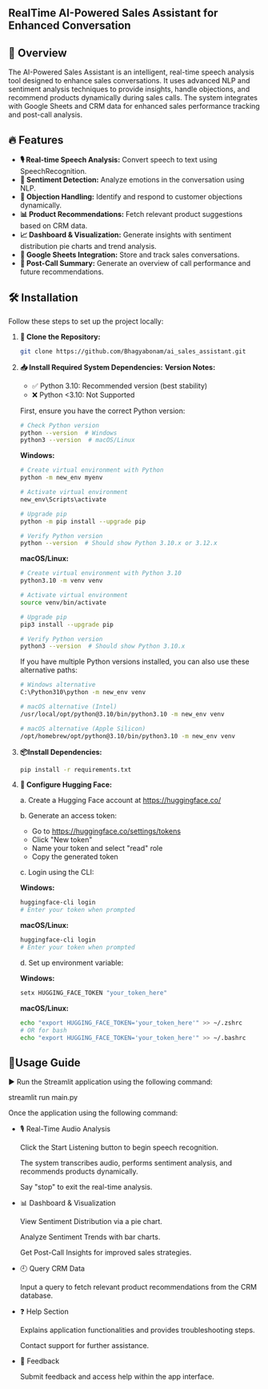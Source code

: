 ## RealTime AI-Powered Sales Assistant for Enhanced Conversation
## 🚀 Overview
The AI-Powered Sales Assistant is an intelligent, real-time speech analysis tool designed to enhance sales conversations. It uses advanced NLP and sentiment analysis techniques to provide insights, handle objections, and recommend products dynamically during sales calls. The system integrates with Google Sheets and CRM data for enhanced sales performance tracking and post-call analysis.

## 🔥 Features

- **🎙 Real-time Speech Analysis:** Convert speech to text using SpeechRecognition.
- **🧠 Sentiment Detection:** Analyze emotions in the conversation using NLP.
- **🎯 Objection Handling:** Identify and respond to customer objections dynamically.
- **📊 Product Recommendations:** Fetch relevant product suggestions based on CRM data.
- **📈 Dashboard & Visualization:** Generate insights with sentiment distribution pie charts and trend analysis.
- **📂 Google Sheets Integration:** Store and track sales conversations.
- **📝 Post-Call Summary:** Generate an overview of call performance and future recommendations.

## 🛠️ Installation

Follow these steps to set up the project locally:

1. **🔀 Clone the Repository:**
   ```bash
   git clone https://github.com/Bhagyabonam/ai_sales_assistant.git
   ```
2. **📥 Install Required System Dependencies:**
   **Version Notes:**
   - ✅ Python 3.10: Recommended version (best stability)
   - ❌ Python <3.10: Not Supported
     
   First, ensure you have the correct Python version:
   ```bash
   # Check Python version
   python --version  # Windows
   python3 --version  # macOS/Linux
   ```
   **Windows:**
   ```bash
   # Create virtual environment with Python
   python -m new_env myenv
   
   # Activate virtual environment
   new_env\Scripts\activate
   
   # Upgrade pip
   python -m pip install --upgrade pip

   # Verify Python version
   python --version  # Should show Python 3.10.x or 3.12.x
   ```

    **macOS/Linux:**
     ```bash
     # Create virtual environment with Python 3.10
     python3.10 -m venv venv
     
     # Activate virtual environment
     source venv/bin/activate
     
     # Upgrade pip
     pip3 install --upgrade pip
     
     # Verify Python version
     python3 --version  # Should show Python 3.10.x
     ```
     If you have multiple Python versions installed, you can also use these alternative paths:
     ```bash
     # Windows alternative
     C:\Python310\python -m new_env venv
  
     # macOS alternative (Intel)
     /usr/local/opt/python@3.10/bin/python3.10 -m new_env venv
  
     # macOS alternative (Apple Silicon)
     /opt/homebrew/opt/python@3.10/bin/python3.10 -m new_env venv
     ```
3. **📦Install Dependencies:**
   ```bash
   pip install -r requirements.txt
   ```
4. **🔑 Configure Hugging Face:**

   a. Create a Hugging Face account at https://huggingface.co/
   
   b. Generate an access token:
      - Go to https://huggingface.co/settings/tokens
      - Click "New token"
      - Name your token and select "read" role
      - Copy the generated token
   
   c. Login using the CLI:

   **Windows:**
   ```bash
   huggingface-cli login
   # Enter your token when prompted
   ```

   **macOS/Linux:**
   ```bash
   huggingface-cli login
   # Enter your token when prompted
   ```
   d. Set up environment variable:
   
   **Windows:**
   ```bash
   setx HUGGING_FACE_TOKEN "your_token_here"
   ```

   **macOS/Linux:**
   ```bash
   echo "export HUGGING_FACE_TOKEN='your_token_here'" >> ~/.zshrc
   # OR for bash
   echo "export HUGGING_FACE_TOKEN='your_token_here'" >> ~/.bashrc
   ```

## 🔹Usage Guide
▶️ Run the Streamlit application using the following command:
     
 streamlit run main.py

 Once the application using the following command:
  
 - 🎙 Real-Time Audio Analysis
    
    Click the Start Listening button to begin speech recognition.
    
    The system transcribes audio, performs sentiment analysis, and recommends products dynamically.
    
    Say "stop" to exit the real-time analysis.
    
  - 📊 Dashboard & Visualization
    
    View Sentiment Distribution via a pie chart.
    
    Analyze Sentiment Trends with bar charts.
    
    Get Post-Call Insights for improved sales strategies.
    
  - 🕘 Query CRM Data
    
    Input a query to fetch relevant product recommendations from the CRM database.
  
  - ❓ Help Section
  
    Explains application functionalities and provides troubleshooting steps.
    
    Contact support for further assistance.
    
  - 💬 Feedback
      
    Submit feedback and access help within the app interface.
       
  
  

